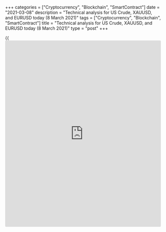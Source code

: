+++
categories = ["Cryptocurrency", "Blockchain", "SmartContract"]
date = "2021-03-08"
description = "Technical analysis for US Crude, XAUUSD, and EURUSD today (8 March 2021)"
tags = ["Cryptocurrency", "Blockchain", "SmartContract"]
title = "Technical analysis for US Crude, XAUUSD, and EURUSD today (8 March 2021)"
type = "post"
+++

{{<iframe id="large-banner" src="https://www.bounty.group/#slide=6.0" width="100%" height="600" scrolling="no" style="border: 0px solid rgb(216, 221, 230); border-radius: 3px;">}}

2021-03-08

2021-03-08

Short-term analysis for oil, gold, and EURUSD for 08.03.2021Alex
Rodionov

I welcome my fellow traders! I have made a price forecast for US Crude,
XAUUSD, and EURUSD using a combination of margin zones methodology and
technical analysis. Based on the market analysis, I suggest entry
signals for intraday traders.

On Monday, oil opened with a gap which led to the Gold Zone [66.17 -
65.94] breakout.

The article covers the following subjects:

## Oil price forecast for today: USCrude analysis

On Monday, oil opened with a gap which led to the Gold Zone [66.17 -
65.94] breakout. Taking into account the short-term uptrend, there is a
possibility that Target Zone 2 [68.66 - 68.21] will be reached today or
tomorrow. Further growth will depend on the traders' ability to
consolidate above the level of 68.66.

If the price falls into a correction from the current levels, look for
purchases at strong supports: Additional Zone [66.71 - 66.60] and
Intermediary Zone [65.58 - 65.36], to update the day's high and reach
Target Zone 2.

At the moment, there is no reason for oil sales.

### [USCrude][1] trading ideas for today:

  1. Buy according to the pattern in Additional Zone [66.71 - 66.60]. TakeProfit: 67.80, Target Zone 2 [68.66 - 68.21]. StopLoss: according to the pattern rules.

  2. Buy according to the pattern in Intermediary Zone [65.58 - 65.36]. TakeProfit: 67.80, Target Zone 2 [68.66 - 68.21]. StopLoss: according to the pattern rules.

* * *

## Gold price forecast for today: XAUUSD analysis

The short-term gold downtrend continues. Its target is Target Zone 2
[1675 - 1665]. Since Friday, the precious metal has been in correction
and reached the resistance zone [1718 - 1710]. While this zone is being
held, focus on looking for sales according to the pattern with the
target at Friday's low + TZ.

If the resistance level of 1718 is broken out, it will be possible to
consider purchases with a target at the trend border [1747 - 1742]. In
this case, a stop-loss order should be placed beyond level 1710.

### [XAUUSD][2] trading ideas for today:

  1. Open sell positions according to the pattern in [1718 - 1710]. TakeProfit: 1688, Target Zone 2 [1675 - 1665]. StopLoss: according to the pattern rules.

  2. If the price breaks out the level of [1718 - 1710], buy. TakeProfit: Intermediary Zone [1747 - 1742]. StopLoss: beyond the level of 1710.

* * *

## Euro/Dollar forecast for today: EURUSD analysis

Last week, the EUR/USD pair reached another sales target within a short-
term downtrend. This target was Target Zone 2 [1.1922 - 1.1906]. Now the
bears are trying to break out the support. If successful, the next
target for the price fall will be Gold Zone 2 [1.1842 - 1.1834].

Because the test of the Additional Zone [1.1937 - 1.1933] took place on
Friday during Nonfarm Payrolls, it is reasonable to keep sales from this
zone today. The target is Friday's low.

The trend border is shifting to the [1.1981 - 1.1973] zone.

### [EURUSD][3] trading ideas for today:

  1. Hold sell trades entered in Additional Zone [1.1937 - 1.1933]. TakeProfit: 1.1895. StopLoss: at the breakeven.

  2. Sell according to the pattern in Intermediary Zone [1.1981 - 1.1973]. TakeProfit: 1.1895. StopLoss: according to the pattern rules.

* * *

P.S. Did you like my article? Share it in social networks: it will be
the best “thank you" :)

Ask me questions and comment below. I’ll be glad to answer your
questions and give necessary explanations.

 **Useful links:**

  * I recommend trying to trade with a reliable broker [here][4]. The system allows you to trade by yourself or copy successful traders from all across the globe.
  * Use my promo-code BLOG for getting deposit bonus 50% on LiteForex platform. Just enter this code in the appropriate field while [depositing][5] your trading account.
  * Telegram chat for traders: <t.me/liteforexengchat>. We are sharing the signals and trading experience
  * Telegram channel with high-quality analytics, Forex reviews, training articles, and other useful things for traders <t.me/liteforex>

## Price chart of USCrude in real time mode

The content of this article reflects the author’s opinion and does not
necessarily reflect the official position of LiteForex. The material
published on this page is provided for informational purposes only and
should not be considered as the provision of investment advice for the
purposes of Directive 2004/39/EC.

Rate this article:

{{value}}

( {{count}} {{title}} )

   1. my.liteforex.com/trading?type=oil
   2. my.liteforex.com/trading/chart?symbol=XAUUSD&returnUrl=true
   3. my.liteforex.com/trading/chart?symbol=EURUSD&returnUrl=true
   4. my.liteforex.com/?category=analysts-opinions&slug=short-term-analysis-for-oil-gold-and-eurusd-for-08032021&openPopup=%2Fregistration%2Fpopup&utm_source=blog&utm_medium=article&utm_campaign=bonus
   5. my.liteforex.com/deposit/?category=analysts-opinions&slug=short-term-analysis-for-oil-gold-and-eurusd-for-08032021&promo_code=BLOG&utm_source=blog&utm_medium=article&utm_campaign=bonus